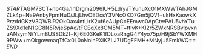 $START$AGM7SCT+nb4Ga/Ii1Drgm2096lU+5LdryaTYunuXc01MXWWTAhJGMZLk4p+Na9AnbyFpmHuD/JLjLhvOEDcsY3VNcOKO7Gm5jQVf+ukHxKaowkXPrzddGKzV3QWBiR2OkOax4ntLirK2uf6eAUpGcEEmwc0ApCtwPAU5vhYTuZS9Xd1eN1GC8N5RvjeSpAd/tFCEqXx8OM5MT+ttIvK+KI2r5ZWxNRSBvlpvxnuANsymN/YLm8USSDkZl+Kjl6E03KeK1fDLoaRngG4Y4yo75p/H9jSbYWXMH9PWw+mOkgowmaqTfCx0L0oNoinPXiKZLJ7UDgEFMH+MNyj+5FmkWQ==$END$
